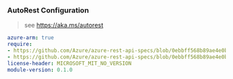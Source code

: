 ### AutoRest Configuration

> see https://aka.ms/autorest

``` yaml
azure-arm: true
require:
- https://github.com/Azure/azure-rest-api-specs/blob/0ebbff568b89ae4e0b180275794706118d93f62a/specification/orbital/resource-manager/readme.md
- https://github.com/Azure/azure-rest-api-specs/blob/0ebbff568b89ae4e0b180275794706118d93f62a/specification/orbital/resource-manager/readme.go.md
license-header: MICROSOFT_MIT_NO_VERSION
module-version: 0.1.0
```
